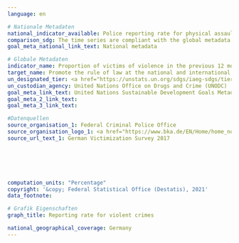 ```yaml
---
language: en    

# Nationale Metadaten    
national_indicator_available: Police reporting rate for physical assault <br> Police reporting rate for robbery    
comparison_sdg: The time series are compliant with the global metadata.    
goal_meta_national_link_text: National metadata    

# Globale Metadaten    
indicator_name: Proportion of victims of violence in the previous 12 months who reported their victimization to competent authorities or other officially recognized conflict resolution mechanisms    
target_name: Promote the rule of law at the national and international levels and ensure equal access to justice for all    
un_designated_tier: <a href="https://unstats.un.org/sdgs/iaeg-sdgs/tier-classification/" title="Click here for more information on the UN tier classification."  target="_blank">Tier II</a>    
un_custodian_agency: United Nations Office on Drugs and Crime (UNODC)    
goal_meta_link_text: United Nations Sustainable Development Goals Metadata    
goal_meta_2_link_text:     
goal_meta_3_link_text:     

#Datenquellen
source_organisation_1: Federal Criminal Police Office
source_organisation_logo_1: <a href="https://www.bka.de/EN/Home/home_node.htm"><img src="https://g205sdgs.github.io/sdg-indicators/public/OrgImgEn/bka.png" alt="Logo bka" style="height:60px; width:148px" /></a>
source_url_text_1: German Victimization Survey 2017





    
computation_units: "Percentage"    
copyright: '&copy; Federal Statistical Office (Destatis), 2021'    
data_footnote:     

# Grafik Eigenschaften    
graph_title: Reporting rate for violent crimes    

national_geographical_coverage: Germany    
---
```


<span></span>